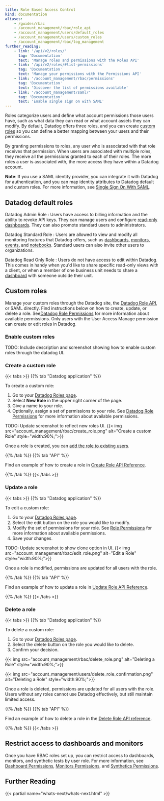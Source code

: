 ```yaml
---
title: Role Based Access Control
kind: documentation
aliases:
    - /guides/rbac
    - /account_management/rbac/role_api
    - /account_management/users/default_roles
    - /account_management/users/custom_roles
    - /account_management/rbac/log_management
further_reading:
    - link: '/api/v2/roles/'
      tag: 'Documentation'
      text: 'Manage roles and permissions with the Roles API'
    - link: '/api/v2/roles/#list-permissions'
      tag: 'Documentation'
      text: 'Manage your permissions with the Permissions API'
    - link: '/account_management/rbac/permissions'
      tag: 'Documentation'
      text: 'Discover the list of permissions available'
    - link: '/account_management/saml/'
      tag: 'Documentation'
      text: 'Enable single sign on with SAML'
---
```


Roles categorize users and define what account permissions those users have, such as what data they can read or what account assets they can modify. By default, Datadog offers three roles, and you can create [custom roles](#custom-roles) so you can define a better mapping between your users and their permissions.

By granting permissions to roles, any user who is associated with that role receives that permission. When users are associated with multiple roles, they receive all the permissions granted to each of their roles. The more roles a user is associated with, the more access they have within a Datadog account.

**Note**: If you use a SAML identity provider, you can integrate it with Datadog for authentication, and you can map identity attributes to Datadog default and custom roles. For more information, see [Single Sign On With SAML][1].

## Datadog default roles

Datadog Admin Role
: Users have access to billing information and the ability to revoke API keys. They can manage users and configure [read-only dashboards][2]. They can also promote standard users to administrators.

Datadog Standard Role
: Users are allowed to view and modify all monitoring features that Datadog offers, such as [dashboards][2], [monitors][3], [events][4], and [notebooks][5]. Standard users can also invite other users to organizations.

Datadog Read Only Role
: Users do not have access to edit within Datadog. This comes in handy when you'd like to share specific read-only views with a client, or when a member of one business unit needs to share a [dashboard][2] with someone outside their unit.

## Custom roles

Manage your custom roles through the Datadog site, the [Datadog Role API][6], or SAML directly. Find instructions below on how to create, update, or delete a role. See[Datadog Role Permissions][7] for more information about available permissions. Only users with the User Access Manage permission can create or edit roles in Datadog.

### Enable custom roles

TODO: Include description and screenshot showing how to enable custom roles through the datadog UI.

### Create a custom role

{{< tabs >}}
{{% tab "Datadog application" %}}

To create a custom role:

1. Go to your [Datadog Roles page][1].
2. Select **New Role** in the upper right corner of the page.
3. Give a name to your role.
4. Optionally, assign a set of permissions to your role. See [Datadog Role Permissions][2] for more information about available permissions.

TODO: Update screenshot to reflect new roles UI.
{{< img src="account_management/rbac/create_role.png" alt="Create a custom Role" style="width:90%;">}}

Once a role is created, you can [add the role to existing users][3].


[1]: https://app.datadoghq.com/access/roles
[2]: /account_management/rbac/permissions/
[3]: /account_management/users/#edit-a-user-roles
{{% /tab %}}
{{% tab "API" %}}

Find an example of how to create a role in [Create Role API Reference][1].


[1]: /api/latest/roles/#create-role
{{% /tab %}}
{{< /tabs >}}

### Update a role

{{< tabs >}}
{{% tab "Datadog application" %}}

To edit a custom role:

1. Go to your [Datadog Roles page][1].
2. Select the edit button on the role you would like to modify.
3. Modify the set of permissions for your role. See [Role Permissions][2] for more information about available permissions.
4. Save your changes.

TODO: Update screenshot to show clone option in UI.
{{< img src="account_management/rbac/edit_role.png" alt="Edit a Role" style="width:90%;">}}

Once a role is modified, permissions are updated for all users with the role.


[1]: https://app.datadoghq.com/access/roles
[2]: /account_management/rbac/permissions/
{{% /tab %}}
{{% tab "API" %}}

Find an example of how to update a role in [Update Role API Reference][1].


[1]: /api/latest/roles/#update-a-role
{{% /tab %}}
{{< /tabs >}}

### Delete a role

{{< tabs >}}
{{% tab "Datadog application" %}}

To delete a custom role:

1. Go to your [Datadog Roles page][1].
2. Select the delete button on the role you would like to delete.
3. Confirm your decision.

{{< img src="account_management/rbac/delete_role.png" alt="Deleting a Role" style="width:90%;">}}

{{< img src="account_management/users/delete_role_confirmation.png" alt="Deleting a Role" style="width:90%;">}}

Once a role is deleted, permissions are updated for all users with the role. Users without any roles cannot use Datadog effectively, but still maintain limited access.


[1]: https://app.datadoghq.com/access/roles
{{% /tab %}}
{{% tab "API" %}}

Find an example of how to delete a role in the [Delete Role API reference][1].


[1]: /api/latest/roles/#delete-role
{{% /tab %}}
{{< /tabs >}}

## Restrict access to dashboards and monitors

Once you have RBAC roles set up, you can restrict access to dashboards, monitors, and synthetic tests by user role. For more information, see [Dashboard Permissions][8], [Monitors Permissions][9], and [Synthetics Permissions][10].

## Further Reading

{{< partial name="whats-next/whats-next.html" >}}

[1]: /account_management/saml/
[2]: /dashboards/
[3]: /monitors/
[4]: /events/
[5]: /notebooks/
[6]: /api/v2/roles/
[7]: /account_management/rbac/permissions/
[8]: /dashboards/#permissions
[9]: /monitors/notify/#permissions
[10]: /synthetics/browser_tests/#permissions
